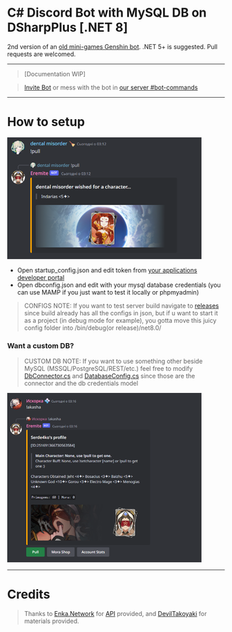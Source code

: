 # C# Discord Bot with MySQL DB on DSharpPlus [.NET 8]
 2nd version of an [old mini-games Genshin bot](https://github.com/dentalmisorder/genshin-eremite-discordbot). .NET 5+ is suggested. Pull requests are welcomed.
***
> [Documentation WIP]

> [Invite Bot](https://discord.com/api/oauth2/authorize?client_id=739487241469952000&permissions=8&scope=bot) or mess with the bot in [our server #bot-commands](https://discord.gg/mentallystable4sure)
***

# How to setup
  <img src=https://github.com/MentallyStable4sure/Eremite/blob/main/content/img_pull2.png width='450'></img>

  - Open startup_config.json and edit token from [your applications developer portal](https://discord.com/developers/applications)
  - Open dbconfig.json and edit with your mysql database credentials (you can use MAMP if you just want to test it locally or phpmyadmin)

  > CONFIGS NOTE: If you want to test server build navigate to [releases](https://github.com/MentallyStable4sure/Eremite/releases) since build already has all the configs in json, but if u want to start it as a project (in debug mode for example), you gotta move this juicy config folder into /bin/debug(or release)/net8.0/

### Want a custom DB?

 > CUSTOM DB NOTE: If you want to use something other beside MySQL (MSSQL/PostgreSQL/REST/etc.) feel free to modify [DbConnector.cs](Eremite/Services/DbConnector.cs) and [DatabaseConfig.cs](Eremite/Data/DatabaseConfig.cs) since those are the connector and the db credentials model

  <img src=https://github.com/MentallyStable4sure/Eremite/blob/main/content/img_profile.png width='450'></img>


***

# Credits

> Thanks to [Enka.Network](https://github.com/EnkaNetwork) for [API](https://github.com/EnkaNetwork/API-docs) provided, and [DevilTakoyaki](https://twitter.com/deviltakoyaki) for materials provided.
